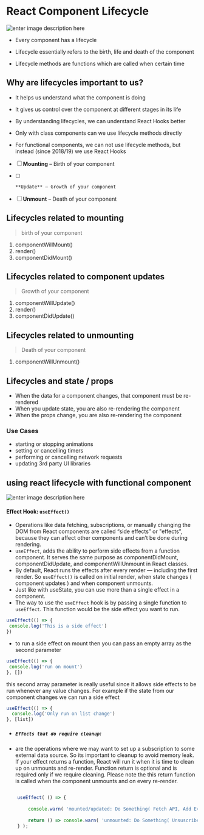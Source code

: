 

#  React  Component Lifecycle
![enter image description here](https://cdn-media-1.freecodecamp.org/images/1*_drMYY_IEgboMS4RhvC-lQ.png)
- Every component has a lifecycle
 
- Lifecycle essentially refers to the birth, life and death
of the component
- Lifecycle methods are functions which are called when
certain time
## Why are lifecycles important to us?

- It helps us understand what the component is
doing
- It gives us control over the component at different
stages in its life

- By understanding lifecycles, we can understand
React Hooks better
- Only with class components can we use lifecycle
methods directly

- For functional components, we can not use lifecycle
methods, but instead (since 2018/19) we use React
Hooks

 - [ ]    **Mounting** –  Birth of your component
-  [ ]     **Update** – Growth of your component
-  [ ]  **Unmount** – Death of your component


 
## Lifecycles related to mounting
> birth of your component

1. componentWillMount()
2. render()
3. componentDidMount()


## Lifecycles related to component updates
> Growth of your component

1. componentWillUpdate()
2. render()
3. componentDidUpdate()


## Lifecycles related to unmounting
> Death of your component
1. componentWillUnmount()


## Lifecycles and state / props
- When the data for a component changes, that
component must be re-rendered
- When you update state, you are also re-rendering
the component
-  When the props change, you are also re-rendering
the component
### Use Cases
- starting or stopping animations
- setting or cancelling timers
- performing or cancelling network requests
- updating 3rd party UI libraries


## using react lifecycle with functional component
![enter image description here](https://www.bacancytechnology.com/blog/wp-content/uploads/2020/08/React-Natvie-Table.png)
#### Effect Hook:  `useEffect()`
-  Operations like data fetching, subscriptions, or manually changing the DOM from React components are called “side effects” or "effects", because they can affect other components and can’t be done during rendering.
 -   `useEffect`, adds the ability to perform side effects from a function component. It serves the same purpose as componentDidMount, componentDidUpdate, and componentWillUnmount in React classes.
 -   By default, React runs the effects after every render — including the first render. So  `useEffect()`  is called on initial render, when state changes ( component updates ) and when component unmounts.
 -  Just like with useState, you can use more than a single effect in a component.
 - The way to use the `useEffect` hook is by passing a single function to `useEffect`. This function would be the side effect you want to run.
 ```js
useEffect(() => {
  console.log('This is a side effect')
})
```
-  to run a side effect on mount then you can pass an empty array as the second parameter
 ```js
useEffect(() => {
  console.log('run on mount')
}, [])
```
this second array parameter is really useful since it allows side effects to be run whenever any value changes. For example if the state from our component changes we can run a side effect
```js
useEffect(() => {
  console.log('Only run on list change')
}, [list])
```
-   ##### `Effects that do require cleanup`:
- are the operations where we may want to set up a subscription to some external data source. So its important to cleanup to avoid memory leak. If your effect returns a function, React will run it when it is time to clean up on unmounts and re-render. Function return is optional and is required only if we require cleaning. Please note the this return function is called when the component unmounts and on every re-render.
```js

    useEffect( () => {
    
    	console.warn( 'mounted/updated: Do Something( Fetch API, Add Event )' );
    
    	return () => console.warn( 'unmounted: Do Something( Unsuscribe, Remove Event )' );
    } );
```


 

